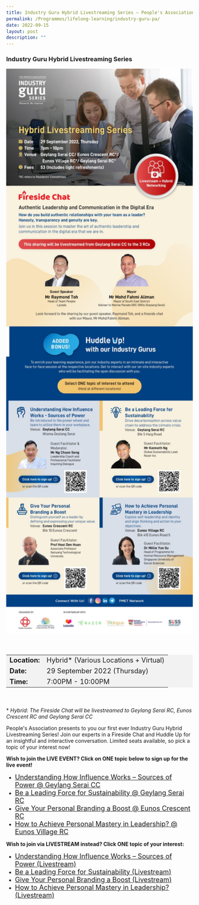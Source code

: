 ```yaml
---
title: Industry Guru Hybrid Livestreaming Series — People's Association
permalink: /Programmes/lifelong-learning/industry-guru-pa/
date: 2022-09-15
layout: post
description: ""
---
```

###  Industry Guru Hybrid Livestreaming Series ###

<img
src="/images/Programmes%20(September%202022)/Hybrid_Livestreaming_Series.jpg" style="width:600px; height:auto">

<div style="padding:20px 0 20px 0">
	<table  style="font-size:130%; background-color:#f2f2f2">
		<tbody>
			<tr>
				 <td><b>Location:</b></td><td>Hybrid* (Various Locations + Virtual)</td>
			</tr>
			<tr>
			 <td><b>Date:</b></td><td>29 September 2022 (Thursday)</td>
			</tr>
			<tr>
				<td> <b>Time:</b> </td><td>7:00PM - 10:00PM</td>
			</tr>
		</tbody>
	</table>
</div>

<div>
	<p>
* <i>Hybrid: The Fireside Chat will be livestreamed to Geylang Serai RC, Eunos Crescent RC and Geylang Serai CC</i>

People's Association presents to you our first ever Industry Guru Hybrid Livestreaming Series!
Join our experts in a Fireside Chat and Huddle Up for an insightful and interactive conversation. 
Limited seats available, so pick a topic of your interest now!
	</p>
	<p><b>Wish to join the LIVE EVENT? Click on ONE topic below to sign up for the live event!</b></p>
<div>
<ul>
	<li><a href="https://www.onepa.gov.sg/courses/C026963510" style="font-size:18px">Understanding How Influence Works – Sources of Power @ Geylang Serai CC</a></li>
	<li><a href="https://www.onepa.gov.sg/courses/C026963624" style="font-size:18px">Be a Leading Force for Sustainability @ Geylang Serai RC</a></li>
	<li><a href="https://www.onepa.gov.sg/courses/C026963697" style="font-size:18px">Give Your Personal Branding a Boost @ Eunos Crescent RC</a></li>
	<li><a href="https://www.onepa.gov.sg/courses/C026963570" style="font-size:18px">How to Achieve Personal Mastery in Leadership? @ Eunos Village RC</a></li>
	</ul>
</div>
	
<p>
		<b>Wish to join via LIVESTREAM instead? Click ONE topic of your interest:</b>
</p>

<div>
<ul>
	<li><a href="https://www.onepa.gov.sg/courses/C026963510" style="font-size:18px">Understanding How Influence Works – Sources of Power (Livestream)</a></li>
	<li><a href="https://www.onepa.gov.sg/courses/C026963624" style="font-size:18px">Be a Leading Force for Sustainability (Livestream)</a></li>
	<li><a href="https://www.onepa.gov.sg/courses/C026963697" style="font-size:18px">Give Your Personal Branding a Boost (Livestream)</a></li>
	<li><a href="https://www.onepa.gov.sg/courses/C026963570" style="font-size:18px">How to Achieve Personal Mastery in Leadership? (Livestream)</a></li>
	</ul>
</div>
